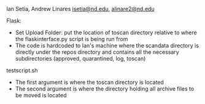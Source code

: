 Ian Setia, Andrew Linares
isetia@nd.edu, alinare2@nd.edu

Flask:
- Set Upload Folder: put the location of toscan directory relative to where the flaskinterface.py script is being run from
- The code is hardcoded to Ian's machine where the scandata directory is directly under the repos directory and contains all the necessary subdirectories (approved, quarantined, log, toscan)

testscript.sh
- The first argument is where the toscan directory is located
- The second argument is where the directory holding all archive files to be moved is located
